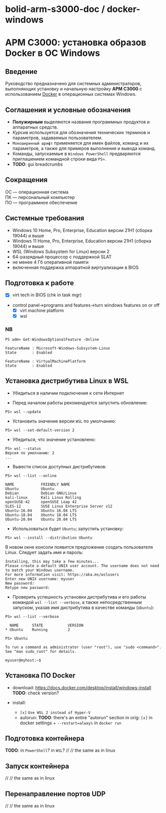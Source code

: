 # bolid-arm-s3000-doc / docker-windows

# АРМ С3000: установка образов Docker в ОС Windows



## Введение

Руководство предназначено для системных администраторов,
выполняющих установку и начальную настройку **АРМ С3000**
с использованием [Docker](https://www.docker.io)
в операционных системах Windows.



## Соглашения и условные обозначения

- **Полужирным** выделяются названия программных продуктов и аппаратных средств.
- *Курсив* используется для обозначения технических терминов и параметров,
  задаваемых пользователем.
- `Моноширинный шрифт` применяется для имен файлов, команд и их параметров,
  а также для примеров выполнения и вывода команд.
- Команды, запускаемые в `Windows PowerShell` предваряются
  приглашением командной строки вида `PS>`.
- **TODO**: gui breadcrumbs



## Сокращения

ОС — операционная система<br />
ПК — персональный компьютер<br />
ПО — программное обеспечение



## Системные требования

- Windows 10 Home, Pro, Enterprise, Education версии 21H1 (сборка 19044) и выше
- Windows 11 Home, Pro, Enterprise, Education версии 21H1 (сборка 19044) и выше
- WSL (Windows Subsystem for Linux) версии 2
- 64-разрядный процессор с поддержкой SLAT
- не менее 4 Гб оперативной памяти
- включенная поддержка аппаратной виртуализации в BIOS



## Подготовка к работе

- [x] virt tech in BIOS (chk in task mgr)
- control panel->programs and features->turn windows features on or off
  - [x] virt machine platform
  - [x] wsl
  
### NB
```
PS adm> Get-WindowsOptionalFeature -Online

FeatureName : Microsoft-Windows-Subsystem-Linux
State       : Enabled

FeatureName : VirtualMachinePlatform
State       : Enabled
```



## Установка дистрибутива Linux в WSL

- Убедиться в наличии подключения к сети Интернет

- Перед началом работы рекомендуется запустить обновление:
```
PS> wsl --update
```

- Установить значение версии `WSL` по умолчанию:
```
PS> wsl --set-default-version 2
```

- Убедиться, что значение установлено:
```
PS> wsl --status
Версия по умолчанию: 2
...
```

- Вывести список доступных дистрибутивов:
```
PS> wsl --list --online

NAME            FRIENDLY NAME
Ubuntu          Ubuntu
Debian          Debian GNU/Linux
kali-linux      Kali Linux Rolling
openSUSE-42     openSUSE Leap 42
SLES-12         SUSE Linux Enterprise Server v12
Ubuntu-16.04    Ubuntu 16.04 LTS
Ubuntu-18.04    Ubuntu 18.04 LTS
Ubuntu-20.04    Ubuntu 20.04 LTS
```

- Использоваться будет `Ubuntu`; запустить установку:
```
PS> wsl --install --distribution Ubuntu
```

В новом окне консоли появится предложение создать
пользователя Linux. Следует задать имя и пароль:

```
Installing, this may take a few minutes...
Please create a default UNIX user account. The username does not need to match your Windows username.
For more information visit: https://aka.ms/wslusers
Enter new UNIX username: myuser
New password:
Retype new password:
```

- Проверить успешность установки дистрибутива и его работы
командой `wsl --list --verbose`, а также непосредственным запуском,
указав имя дистрибутива в качестве команды (`Ubuntu`):
```
PS> wsl --list --verbose

  NAME      STATE           VERSION
* Ubuntu    Running         2
```

```
PS> Ubuntu

To run a command as administrator (user "root"), use "sudo <command>".
See "man sudo_root" for details.

myuser@myhost:~$
```



## Установка ПО Docker

- download:
  https://docs.docker.com/desktop/install/windows-install
  **TODO**: check version?

- install:
  - `[x]` `Use WSL 2 instead of Hyper-V`
  - autorun:
    **TODO**: there's an entire "autorun" section in orig:
    `[x]` in docker settings + `--restart=always` in `docker run`



## Подготовка контейнера

**TODO**: in `PowerShell`? in `WSL`?
// // the same as in linux



## Запуск контейнера
// // the same as in linux



## Перенаправление портов UDP
// // the same as in linux

